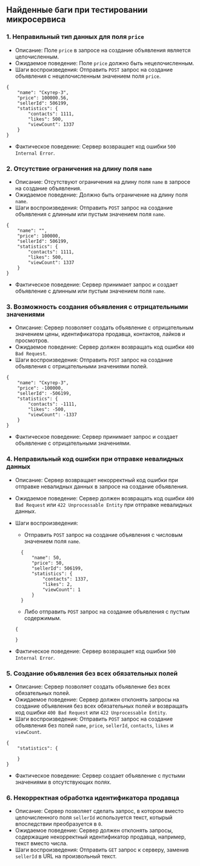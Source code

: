 ## Найденные баги при тестировании микросервиса

### 1. Неправильный тип данных для поля ```price```

- Описание: Поле ```price``` в запросе на создание объявления является целочисленным.
- Ожидаемое поведение: Поле ```price``` должно быть нецелочисленным.
- Шаги воспроизведения: Отправить ```POST``` запрос на создание объявления с нецелочисленным значением поля ```price```.
```
{
    "name": "Скутер-3",
    "price": 100000.56,
    "sellerId": 506199,
    "statistics": {
        "contacts": 1111,
        "likes": 500,
        "viewCount": 1337
    }
}
```
- Фактическое поведение: Сервер возвращает код ошибки ```500 Internal Error```.

### 2. Отсутствие ограничения на длину поля ```name```
- Описание: Отсутствуют ограничения на длину поля ```name``` в запросе на создание объявления.
- Ожидаемое поведение: Должно быть ограничение на длину поля ```name```.
- Шаги воспроизведения: Отправить ```POST``` запрос на создание объявления с длинным или пустым значением поля ```name```.
```
{
    "name": "",
    "price": 100000,
    "sellerId": 506199,
    "statistics": {
        "contacts": 1111,
        "likes": 500,
        "viewCount": 1337
    }
}
```
- Фактическое поведение: Сервер принимает запрос и создает объявление с длинным или пустым значением поля ```name```.

### 3. Возможность создания объявления с отрицательными значениями
- Описание: Сервер позволяет создать объявление с отрицательным значением цены, идентификатора продавца, контактов, лайков и просмотров.
- Ожидаемое поведение: Сервер должен возвращать код ошибки ```400 Bad Request```.
- Шаги воспроизведения: Отправить ```POST``` запрос на создание объявления с отрицательными значениями полей.
```
{
    "name": "Скутер-3",
    "price": -100000,
    "sellerId": -506199,
    "statistics": {
        "contacts": -1111,
        "likes": -500,
        "viewCount": -1337
    }
}
```
- Фактическое поведение: Сервер принимает запрос и создает объявление с отрицательными значениями.

### 4. Неправильный код ошибки при отправке невалидных данных

- Описание: Сервер возвращает некорректный код ошибки при отправке невалидных данных в запросе на создание объявления.
- Ожидаемое поведение: Сервер должен возвращать код ошибки ```400 Bad Request``` или ```422 Unprocessable Entity``` при отправке невалидных данных.
- Шаги воспроизведения: 
  * Отправить ```POST``` запрос на создание объявления с числовым значением поля ```name```.
  ```
	{
		"name": 50,
		"price": 50,
		"sellerId": 506199,
		"statistics": {
			"contacts": 1337,
			"likes": 2,
			"viewCount": 1
		}
	}	
  ```
  * Либо отправить ```POST``` запрос на создание объявления с пустым содержимым.
  ```
  {

  }
  ```
  
  
- Фактическое поведение: Сервер возвращает код ошибки ```500 Internal Error```.

### 5. Создание объявления без всех обязательных полей

- Описание: Сервер позволяет создать объявление без всех обязательных полей.
- Ожидаемое поведение: Сервер должен отклонять запросы на создание объявления без всех обязательных полей и возвращать код ошибки ```400 Bad Request``` или ```422 Unprocessable Entity```.
- Шаги воспроизведения: Отправить ```POST``` запрос на создание объявления без полей ```name```, ```price```, ```sellerId```, ```contacts```, ```likes``` и ```viewCount```.
```
{
    "statistics": {
     
    }
}
```
- Фактическое поведение: Сервер создает объявление с пустыми значениями в отсутствующих полях.

### 6. Некорректная обработка идентификатора продавца

- Описание: Сервер позволяет сделать запрос, в котором вместо целочисленного поля ```sellerId``` используется текст, котырый впоследствии преобразуется в ```0```.
- Ожидаемое поведение: Сервер должен отклонять запросы, содержащие некорректный идентификатор продавца, например, текст вместо числа.
- Шаги воспроизведения: Отправить ```GET``` запрос к серверу, заменив ```sellerId``` в URL на произвольный текст.